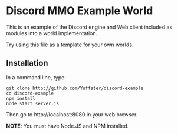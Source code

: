 Discord MMO Example World
========================

This is an example of the Discord engine and Web client included as modules into a world implementation.

Try using this file as a template for your own worlds.

Installation
------------------------

In a command line, type:

    git clone http://github.com/Yuffster/discord-example
    cd discord-example
    npm install
    node start_server.js

Then go to http://localhost:8080 in your web browser.

**NOTE**: You must have Node.JS and NPM installed.
